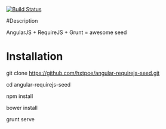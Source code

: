 [![Build Status](https://travis-ci.org/hxtpoe/angular-requirejs-seed.svg?branch=master)](https://travis-ci.org/hxtpoe/angular-requirejs-seed)

#Description

AngularJS + RequireJS + Grunt = awesome seed

# Installation

git clone https://github.com/hxtpoe/angular-requirejs-seed.git

cd angular-requirejs-seed

npm install

bower install

grunt serve
